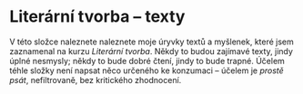 # Literární tvorba – texty

V této složce naleznete naleznete moje úryvky textů a myšlenek, které jsem zaznamenal na kurzu _Literární tvorba_. Někdy to budou zajímavé texty, jindy úplné nesmysly; někdy to bude dobré čtení, jindy to bude trapné. Účelem téhle složky není napsat něco určeného ke konzumaci – účelem je _prostě psát_, nefiltrovaně, bez kritického zhodnocení.
